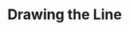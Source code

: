 ---
layout: post
title: Drawing the Line
teaser: I recently decided to not take the SIP1 a third time and instead focus my time and energy on finished my Bachelor's Degree in Health Informatics and acquire a Master of Media Informatics later on. A little bit on why I chose to quit and an ardent speech on the importance of saying <em>no</em>.
categories:
  - personal
---
